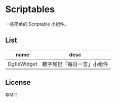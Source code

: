 # Scriptables
一些简单的 Scriptable 小组件。



## List

| name        | desc                       |
| ----------- | -------------------------- |
| DgtleWidget | 数字尾巴「每日一言」小组件 |



## License

©️MIT
